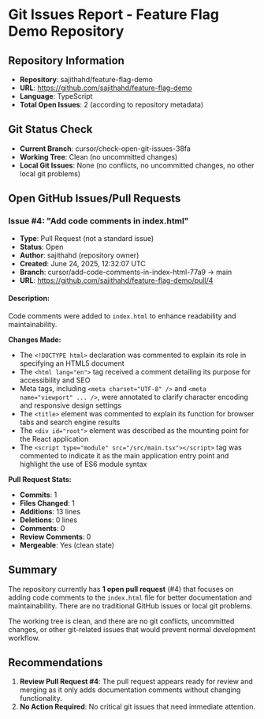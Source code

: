 # Git Issues Report - Feature Flag Demo Repository

## Repository Information
- **Repository**: sajithahd/feature-flag-demo
- **URL**: https://github.com/sajithahd/feature-flag-demo
- **Language**: TypeScript
- **Total Open Issues**: 2 (according to repository metadata)

## Git Status Check
- **Current Branch**: cursor/check-open-git-issues-38fa
- **Working Tree**: Clean (no uncommitted changes)
- **Local Git Issues**: None (no conflicts, no uncommitted changes, no other local git problems)

## Open GitHub Issues/Pull Requests

### Issue #4: "Add code comments in index.html"
- **Type**: Pull Request (not a standard issue)
- **Status**: Open
- **Author**: sajithahd (repository owner)
- **Created**: June 24, 2025, 12:32:07 UTC
- **Branch**: cursor/add-code-comments-in-index-html-77a9 → main
- **URL**: https://github.com/sajithahd/feature-flag-demo/pull/4

#### Description:
Code comments were added to `index.html` to enhance readability and maintainability.

**Changes Made:**
- The `<!DOCTYPE html>` declaration was commented to explain its role in specifying an HTML5 document
- The `<html lang="en">` tag received a comment detailing its purpose for accessibility and SEO
- Meta tags, including `<meta charset="UTF-8" />` and `<meta name="viewport" ... />`, were annotated to clarify character encoding and responsive design settings
- The `<title>` element was commented to explain its function for browser tabs and search engine results
- The `<div id="root">` element was described as the mounting point for the React application
- The `<script type="module" src="/src/main.tsx"></script>` tag was commented to indicate it as the main application entry point and highlight the use of ES6 module syntax

**Pull Request Stats:**
- **Commits**: 1
- **Files Changed**: 1
- **Additions**: 13 lines
- **Deletions**: 0 lines
- **Comments**: 0
- **Review Comments**: 0
- **Mergeable**: Yes (clean state)

## Summary

The repository currently has **1 open pull request** (#4) that focuses on adding code comments to the `index.html` file for better documentation and maintainability. There are no traditional GitHub issues or local git problems.

The working tree is clean, and there are no git conflicts, uncommitted changes, or other git-related issues that would prevent normal development workflow.

## Recommendations

1. **Review Pull Request #4**: The pull request appears ready for review and merging as it only adds documentation comments without changing functionality.
2. **No Action Required**: No critical git issues that need immediate attention.